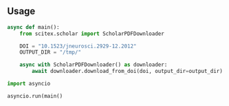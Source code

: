<!-- ---
!-- Timestamp: 2025-08-15 18:10:48
!-- Author: ywatanabe
!-- File: /home/ywatanabe/proj/SciTeX-Code/src/scitex/scholar/download/README.md
!-- --- -->

## Usage

``` python
async def main():
    from scitex.scholar import ScholarPDFDownloader

    DOI = "10.1523/jneurosci.2929-12.2012"
    OUTPUT_DIR = "/tmp/"

    async with ScholarPDFDownloader() as downloader:
        await downloader.download_from_doi(doi, output_dir=output_dir)

import asyncio

asyncio.run(main()
```

<!-- EOF -->